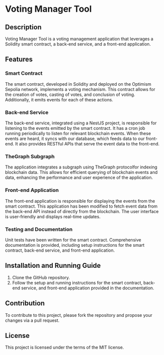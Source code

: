 # Voting Manager Tool

## Description
Voting Manager Tool is a voting management application that leverages a Solidity smart contract, a back-end service, and a front-end application.

## Features

### Smart Contract
The smart contract, developed in Solidity and deployed on the Optimism Sepolia network, implements a voting mechanism. This contract allows for the creation of votes, casting of votes, and conclusion of voting. Additionally, it emits events for each of these actions.

### Back-end Service
The back-end service, integrated using a NestJS project, is responsible for listening to the events emitted by the smart contract. It has a cron job running periodically to listen for relevant blockchain events. When these events are heard, it syncs with our database, which feeds data to our front-end. It also provides RESTful APIs that serve the event data to the front-end.

### TheGraph Subgraph
The application integrates a subgraph using TheGraph protocolfor indexing blockchain data. This allows for efficient querying of blockchain events and data, enhancing the performance and user experience of the application.

### Front-end Application
The front-end application is responsible for displaying the events from the smart contract. This application has been modified to fetch event data from the back-end API instead of directly from the blockchain. The user interface is user-friendly and displays real-time updates.

### Testing and Documentation
Unit tests have been written for the smart contract. Comprehensive documentation is provided, including setup instructions for the smart contract, back-end service, and front-end application.


## Installation and Running Guide
1. Clone the GitHub repository.
2. Follow the setup and running instructions for the smart contract, back-end service, and front-end application provided in the documentation.

## Contribution
To contribute to this project, please fork the repository and propose your changes via a pull request.

## License
This project is licensed under the terms of the MIT license.